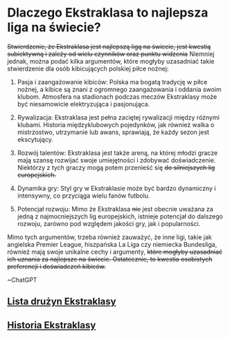 
# Dlaczego Ekstraklasa to najlepsza liga na świecie?
~~Stwierdzenie, że Ekstraklasa jest najlepszą ligą na świecie, jest kwestią subiektywną i zależy od wielu czynników oraz punktu widzenia~~ 
Niemniej jednak, można podać kilka argumentów, które mogłyby uzasadniać takie stwierdzenie dla osób kibicujących polskiej piłce nożnej:

1. Pasja i zaangażowanie kibiców: Polska ma bogatą tradycję w piłce nożnej, a kibice są znani z ogromnego zaangażowania i oddania swoim klubom. Atmosfera na stadionach podczas meczów Ekstraklasy może być niesamowicie elektryzująca i pasjonująca.

2. Rywalizacja: Ekstraklasa jest pełna zaciętej rywalizacji między różnymi klubami. Historia międzyklubowych pojedynków, jak również walka o mistrzostwo, utrzymanie lub awans, sprawiają, że każdy sezon jest ekscytujący.

3. Rozwój talentów: Ekstraklasa jest także areną, na której młodzi gracze mają szansę rozwijać swoje umiejętności i zdobywać doświadczenie. Niektórzy z tych graczy mogą potem przenieść się ~~do silniejszych lig europejskich.~~

4. Dynamika gry: Styl gry w Ekstraklasie może być bardzo dynamiczny i intensywny, co przyciąga wielu fanów futbolu.

5. Potencjał rozwoju: Mimo że Ekstraklasa ~~nie~~ jest obecnie uważana za jedną z najmocniejszych lig europejskich, istnieje potencjał do dalszego rozwoju, zarówno pod względem jakości gry, jak i popularności.

Mimo tych argumentów, trzeba również zauważyć, że inne ligi, takie jak angielska Premier League, hiszpańska La Liga czy niemiecka Bundesliga, również mają swoje unikalne cechy i argumenty, ~~które mogłyby uzasadniać ich uznania za najlepsze na świecie. Ostatecznie, to kwestia osobistych preferencji i doświadczeń kibiców.~~

~ChatGPT


## [Lista drużyn Ekstraklasy](https://jacekkajdan.github.io/ekstraklasa/lista_ekstraklasa)

## [Historia Ekstraklasy](https://jacekkajdan.github.io/ekstraklasa/historia)
